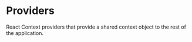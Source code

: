 # Providers

React Context providers that provide a shared context object to the rest of the application.
